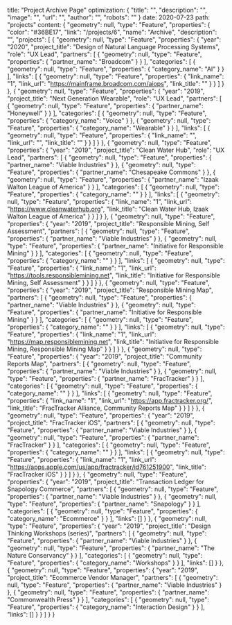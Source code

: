 title: "Project Archive Page"
optimization: {
    "title": "",
    "description": "",
    "image": "",
    "url": "",
    "author": "",
    "robots": ""
}
date: 2020-07-23
path: "projects"
content: {
  "geometry": null,
  "type": "Feature",
  "properties": {
    "color": "#36BE17",
    "link": "/projects/6",
    "name": "Archive",
    "description": "",
    "projects": [
      {
        "geometry": null,
        "type": "Feature",
        "properties": {
          "year": "2020",
          "project_title": "Design of Natural Language Processing Systems",
          "role": "UX Lead",
          "partners": [
            {
                "geometry": null,
                "type": "Feature",
                "properties": {
                  "partner_name": "Broadcom"
                }
            }
          ],
          "categories": [
            {
                "geometry": null,
                "type": "Feature",
                "properties": {
                  "category_name": "AI"
                }
            }
          ],
          "links": [
            {
                "geometry": null,
                "type": "Feature",
                "properties": {
                  "link_name": "1",
                  "link_url": "https://mainframe.broadcom.com/aiops",
                  "link_title": ""
                }
            }
          ]
        }
      },
      {
        "geometry": null,
        "type": "Feature",
        "properties": {
          "year": "2019",
          "project_title": "Next Generation Wearable",
          "role": "UX Lead",
          "partners": [
            {
                "geometry": null,
                "type": "Feature",
                "properties": {
                  "partner_name": "Honeywell"
                }
            }
          ],
          "categories": [
            {
                "geometry": null,
                "type": "Feature",
                "properties": {
                  "category_name": "Voice"
                }
            },
            {
                "geometry": null,
                "type": "Feature",
                "properties": {
                  "category_name": "Wearable"
                }
            }
          ],
          "links": [
            {
                "geometry": null,
                "type": "Feature",
                "properties": {
                  "link_name": "",
                  "link_url": "",
                  "link_title": ""
                }
            }
          ]
        }
      },
      {
        "geometry": null,
        "type": "Feature",
        "properties": {
          "year": "2019",
          "project_title": "Clean Water Hub",
          "role": "UX Lead",
          "partners": [
            {
                "geometry": null,
                "type": "Feature",
                "properties": {
                  "partner_name": "Viable Industries"
                }
            },
            {
                "geometry": null,
                "type": "Feature",
                "properties": {
                  "partner_name": "Chesapeake Commons"
                }
            },
            {
                "geometry": null,
                "type": "Feature",
                "properties": {
                  "partner_name": "Izaak Walton League of America"
                }
            }
          ],
          "categories": [
            {
                "geometry": null,
                "type": "Feature",
                "properties": {
                  "category_name": ""
                }
            }
          ],
          "links": [
            {
                "geometry": null,
                "type": "Feature",
                "properties": {
                  "link_name": "1",
                  "link_url": "https://www.cleanwaterhub.org",
                  "link_title": "Clean Water Hub, Izaak Walton League of America"
                }
            }
          ]
        }
      },
      {
        "geometry": null,
        "type": "Feature",
        "properties": {
          "year": "2019",
          "project_title": "Responsible Mining, Self Assessment",
          "partners": [
            {
                "geometry": null,
                "type": "Feature",
                "properties": {
                  "partner_name": "Viable Industries"
                }
            },
            {
                "geometry": null,
                "type": "Feature",
                "properties": {
                  "partner_name": "Initiative for Responsible Mining"
                }
            }
          ],
          "categories": [
            {
                "geometry": null,
                "type": "Feature",
                "properties": {
                  "category_name": ""
                }
            }
          ],
          "links": [
            {
                "geometry": null,
                "type": "Feature",
                "properties": {
                  "link_name": "1",
                  "link_url": "https://tools.responsiblemining.net",
                  "link_title": "Initiative for Responsible Mining, Self Assessment"
                }
            }
          ]
        }
      },
      {
        "geometry": null,
        "type": "Feature",
        "properties": {
          "year": "2019",
          "project_title": "Responsible Mining Map",
          "partners": [
            {
                "geometry": null,
                "type": "Feature",
                "properties": {
                  "partner_name": "Viable Industries"
                }
            },
            {
                "geometry": null,
                "type": "Feature",
                "properties": {
                  "partner_name": "Initiative for Responsible Mining"
                }
            }
          ],
          "categories": [
            {
                "geometry": null,
                "type": "Feature",
                "properties": {
                  "category_name": ""
                }
            }
          ],
          "links": [
            {
                "geometry": null,
                "type": "Feature",
                "properties": {
                  "link_name": "1",
                  "link_url": "https://map.responsiblemining.net",
                  "link_title": "Initiative for Responsible Mining, Responsible Mining Map"
                }
            }
          ]
        }
      },
      {
        "geometry": null,
        "type": "Feature",
        "properties": {
          "year": "2019",
          "project_title": "Community Reports Map",
          "partners": [
            {
                "geometry": null,
                "type": "Feature",
                "properties": {
                  "partner_name": "Viable Industries"
                }
            },
            {
                "geometry": null,
                "type": "Feature",
                "properties": {
                  "partner_name": "FracTracker"
                }
            }
          ],
          "categories": [
            {
                "geometry": null,
                "type": "Feature",
                "properties": {
                  "category_name": ""
                }
            }
          ],
          "links": [
            {
                "geometry": null,
                "type": "Feature",
                "properties": {
                  "link_name": "1",
                  "link_url": "https://app.fractracker.org/",
                  "link_title": "FracTracker Alliance, Community Reports Map"
                }
            }
          ]
        }
      },
      {
        "geometry": null,
        "type": "Feature",
        "properties": {
          "year": "2019",
          "project_title": "FracTracker iOS",
          "partners": [
            {
                "geometry": null,
                "type": "Feature",
                "properties": {
                  "partner_name": "Viable Industries"
                }
            },
            {
                "geometry": null,
                "type": "Feature",
                "properties": {
                  "partner_name": "FracTracker"
                }
            }
          ],
          "categories": [
            {
                "geometry": null,
                "type": "Feature",
                "properties": {
                  "category_name": ""
                }
            }
          ],
          "links": [
            {
                "geometry": null,
                "type": "Feature",
                "properties": {
                  "link_name": "1",
                  "link_url": "https://apps.apple.com/us/app/fractracker/id761251900",
                  "link_title": "FracTracker iOS"
                }
            }
          ]
        }
      },
      {
        "geometry": null,
        "type": "Feature",
        "properties": {
          "year": "2019",
          "project_title": "Transaction Ledger for Snapology Commerce",
          "partners": [
            {
                "geometry": null,
                "type": "Feature",
                "properties": {
                  "partner_name": "Viable Industries"
                }
            },
            {
                "geometry": null,
                "type": "Feature",
                "properties": {
                  "partner_name": "Snapology"
                }
            }
          ],
          "categories": [
            {
                "geometry": null,
                "type": "Feature",
                "properties": {
                  "category_name": "Ecommerce"
                }
            }
          ],
          "links": []
        }
      },
      {
        "geometry": null,
        "type": "Feature",
        "properties": {
          "year": "2019",
          "project_title": "Design Thinking Workshops (series)",
          "partners": [
            {
                "geometry": null,
                "type": "Feature",
                "properties": {
                  "partner_name": "Viable Industries"
                }
            },
            {
                "geometry": null,
                "type": "Feature",
                "properties": {
                  "partner_name": "The Nature Conservancy"
                }
            }
          ],
          "categories": [
            {
                "geometry": null,
                "type": "Feature",
                "properties": {
                  "category_name": "Workshops"
                }
            }
          ],
          "links": []
        }
      },
      {
        "geometry": null,
        "type": "Feature",
        "properties": {
          "year": "2019",
          "project_title": "Ecommerce Vendor Manager",
          "partners": [
            {
                "geometry": null,
                "type": "Feature",
                "properties": {
                  "partner_name": "Viable Industries"
                }
            },
            {
                "geometry": null,
                "type": "Feature",
                "properties": {
                  "partner_name": "Commonwealth Press"
                }
            }
          ],
          "categories": [
            {
                "geometry": null,
                "type": "Feature",
                "properties": {
                  "category_name": "Interaction Design"
                }
            }
          ],
          "links": []
        }
      }
    ]
  }
}